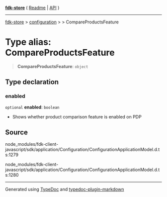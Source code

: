 [**fdk-store**](../../../README.md) ( [Readme](../../../README.md) \| [API](../../../API.md) )

---

[fdk-store](../../../API.md) > [configuration](../../README.md) > [<internal>](../README.md) > CompareProductsFeature

# Type alias: CompareProductsFeature

> **CompareProductsFeature**: `object`

## Type declaration

### enabled

`optional` **enabled**: `boolean`

- Shows whether product comparison feature is
  enabled on PDP

## Source

node_modules/fdk-client-javascript/sdk/application/Configuration/ConfigurationApplicationModel.d.ts:1279

node_modules/fdk-client-javascript/sdk/application/Configuration/ConfigurationApplicationModel.d.ts:1280

---

Generated using [TypeDoc](https://typedoc.org/) and [typedoc-plugin-markdown](https://www.npmjs.com/package/typedoc-plugin-markdown)
